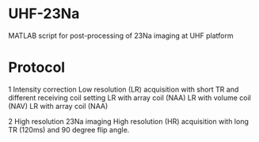 # UHF-23Na
MATLAB script for post-processing of 23Na imaging at UHF platform

# Protocol
1 Intensity correction
    Low resolution (LR) acquisition with short TR and different receiving coil setting
        LR with array coil (NAA)
        LR with volume coil (NAV)
        LR with array coil (NAA)

2 High resolution 23Na imaging
    High resolution (HR) acquisition with long TR (120ms) and 90 degree flip angle. 
